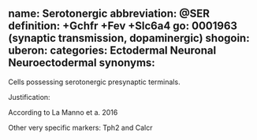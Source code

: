 name: Serotonergic
abbreviation: @SER
definition: +Gchfr +Fev +Slc6a4
go: 0001963 (synaptic transmission, dopaminergic)
shogoin: 
uberon: 
categories: Ectodermal Neuronal Neuroectodermal
synonyms:
---

Cells possessing serotonergic presynaptic terminals. 

Justification:

According to La Manno et a. 2016

Other very specific markers:
Tph2 and Calcr
